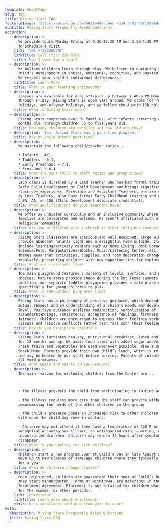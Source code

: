 ```yaml
---
template: AboutPage
slug: faq
title: Rising Stars FAQ
featuredImage: 'https://ucarecdn.com/b921e461-c9ec-4aa9-a4d1-73814550def8/'
subtitle: Rising Stars Frequently Asked Questions
accordion:
  - description: >-
      We provide tours Monday-Friday at 9:30-10:30 ​AM and 2:30-4:30 PM. Call us
      to schedule a visit.
    link: 'tel:+7372260768'
    linkTitle: Call (737) 226-0768
    title: May I come for a tour?
  - description: >-
      We believe children learn through play. We believe in nurturing your
      child’s development in social, emotional, cognitive, and physical skills.
      We respect your child’s individual differences.
    linkTitle: Learn More
    title: What is your teaching philosophy?
  - description: >-
      Classes are available for drop off/pick up between 7 AM-6 PM Monday
      through Friday. Rising Stars is open year around. We close for federal
      holidays, end-of-year holidays, and we follow the Austin ISD holidays.
    title: When is Rising Stars open?
  - description: >-
      Rising Stars comprises over 30 families, with infants (starting at two
      months old) through children up to five years old.
    title: How many children are enrolled and how old are they?
  - description: 'Yes, Rising Stars has a part-time program.'
    title: May my child attend part-time?
  - description: |-
      We maintain the following child/teacher ratios...

      * Infants - 4:1,
      * Toddlers – 5:1,
      * Early Preschool – 7:1,
      * Preschool – 8:1
    title: What are your child to staff ratios and group sizes?
  - description: >-
      Each class is directed by a Lead Teacher who has had formal training in
      Early Child Development or Child Development and brings significant
      classroom experience. Associate and Assistant Teachers, who are supervised
      by Lead Teachers, also have formal Early Childhood training and often hold
      a BA, AA, or CDA (Child Development Associate credential).
    title: What qualifications do your teachers have?
  - description: >-
      We offer an unbiased curriculum and an inclusive community where all
      families are celebrated and welcome. We aren’t affiliated with a church or
      religious community.
    title: Are you affiliated with a church or other religious community?
  - description: >-
      Rising Stars classrooms are spacious and well equipped. Large windows
      provide abundant natural light and a delightful view outside. Classrooms
      include learning/activity centers such as Home Living, Book Corner, Art,
      Science/Pets, Manipulatives/Blocks, Music/Listening Center, etc. Weekly
      themes mean that activities, supplies, and room decoration change
      regularly, presenting children with new opportunities for exploration.
    title: What are classrooms like?
  - description: >-
      The main playground features a variety of levels, surfaces, and play
      choices. Mature trees provide shade during the hot Texas summers. In
      addition, our separate toddler playground provides a safe place designed
      specifically for young children to play.
    title: What is the outdoor play area like?
  - description: >-
      Rising Stars has a philosophy of positive guidance, which depends on
      mutual respect and an understanding of a child’s needs and developmental
      level. Positive guidance utilizes redirection, verbalization of
      misunderstandings, consistency, acceptance of feelings, firmness, and
      fairness. Children are encouraged to express their feelings verbally and
      discuss and resolve conflicts rather than "act out" their feelings.
    title: How do you discipline children?
  - description: >-
      Rising Stars furnishes healthy, nutritional breakfast, lunch and pm snack
      for 18 months and up. We avoid food items with added sugar and/or salt.
      Fresh fruits and vegetables are used whenever possible. View a sample
      Snack Menu. Parents provide their own child’s lunch, which is refrigerated
      and may be heated by our staff before serving. Parents of infants supply
      all food products.
    title: What meals and snacks do you provide?
  - description: >-
      The main reasons for excluding children from the Center are...



      - the illness prevents the child from participating in routine activities;

      - the illness requires more care than the staff can provide without
      compromising the needs of the other children in the group;

      - the child's presence poses an increased risk to other children or adults
      with whom the child may come in contact.

      - Children may not attend if they have a temperature of 100 F or higher, a
      recognizable contagious illness, an undiagnosed rash, vomiting, or
      uncontrolled diarrhea. Children may return 24 hours after symptoms
      disappear.
    title: What is your policy for sick children?
  - description: >-
      Children start a new program year at Child’s Day in late August when they
      move up to new classes of same-age children where they typically remain
      for a year.
    title: When do children change classes?
  - description: >-
      Once registered, children are guaranteed their spot at Child’s Day until
      they start kindergarten. Terms of withdrawal are described in the
      Enrollment Agreement. Placement is not retained for children who withdraw
      for the summer (or other periods).
    link: /enrollment'
    linkTitle: Learn more about enrollment
    title: Does enrollment continue from year to year?
meta:
  description: Rising Stars Frequently Asked Questions
  title: Rising Stars FAQ
---
```


